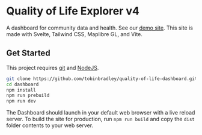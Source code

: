 # Quality of Life Explorer v4

A dashboard for community data and health. See our [demo site](http://mcmap.org/qol-dev). This site is made with Svelte, Tailwind CSS, Maplibre GL, and Vite.


## Get Started

This project requires [git](https://git-scm.com/) and [NodeJS](https://nodejs.org).

``` bash
git clone https://github.com/tobinbradley/quality-of-life-dashboard.git dashboard
cd dashboard
npm install
npm run prebuild
npm run dev
```

The Dashboard should launch in your default web browser with a live reload server. To build the site for production, run `npm run build` and copy the `dist` folder contents to your web server.


```
